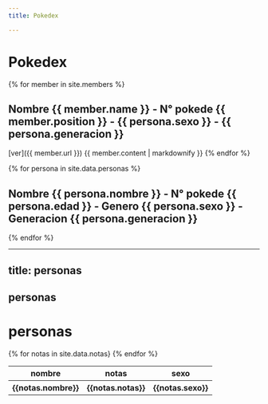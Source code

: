 ```yaml
---
title: Pokedex

---
```


# Pokedex


{% for member in site.members %}
  ## Nombre {{ member.name }} -  N° pokede {{ member.position }} - {{ persona.sexo }} - {{ persona.generacion }}
  [ver]({{ member.url }}) 
  {{ member.content | markdownify }}
{% endfor %}


{% for persona in site.data.personas %}
  ## Nombre {{ persona.nombre }} -  N° pokede {{ persona.edad }} - Genero {{ persona.sexo }} - Generacion {{ persona.generacion }}
{% endfor %}


---
title: personas
---
 ## personas

<h1>personas</h1>

<table>
	 <thead>
	  <tr>
	   <th>nombre</th>
	   <th>notas</th>
	   <th>sexo</th>
	  </tr>
	</thead>
        <body>
        {% for notas in site.data.notas}
	<tr>
	   <th>{{notas.nombre}}</th>
	   <th>{{notas.notas}}</th>
	   <th>{{notas.sexo}}</th>
	  </tr>
	{% endfor %}
	</table>
	</thead>
